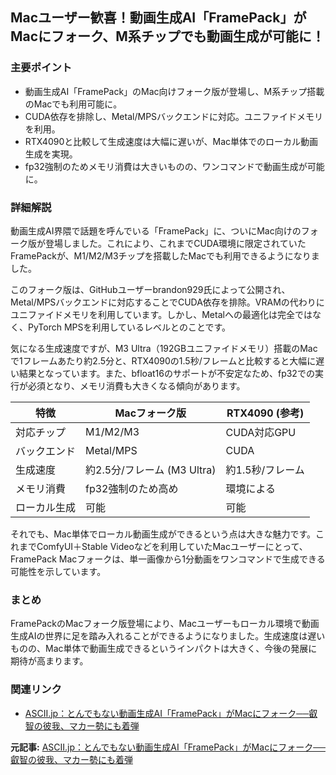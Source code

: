 ## Macユーザー歓喜！動画生成AI「FramePack」がMacにフォーク、M系チップでも動画生成が可能に！

### 主要ポイント

* 動画生成AI「FramePack」のMac向けフォーク版が登場し、M系チップ搭載のMacでも利用可能に。
* CUDA依存を排除し、Metal/MPSバックエンドに対応。ユニファイドメモリを利用。
* RTX4090と比較して生成速度は大幅に遅いが、Mac単体でのローカル動画生成を実現。
* fp32強制のためメモリ消費は大きいものの、ワンコマンドで動画生成が可能に。

### 詳細解説

動画生成AI界隈で話題を呼んでいる「FramePack」に、ついにMac向けのフォーク版が登場しました。これにより、これまでCUDA環境に限定されていたFramePackが、M1/M2/M3チップを搭載したMacでも利用できるようになりました。

このフォーク版は、GitHubユーザーbrandon929氏によって公開され、Metal/MPSバックエンドに対応することでCUDA依存を排除。VRAMの代わりにユニファイドメモリを利用しています。しかし、Metalへの最適化は完全ではなく、PyTorch MPSを利用しているレベルとのことです。

気になる生成速度ですが、M3 Ultra（192GBユニファイドメモリ）搭載のMacで1フレームあたり約2.5分と、RTX4090の1.5秒/フレームと比較すると大幅に遅い結果となっています。また、bfloat16のサポートが不安定なため、fp32での実行が必須となり、メモリ消費も大きくなる傾向があります。

| 特徴 | Macフォーク版 | RTX4090 (参考) |
| ------------- | ------------------------------------------ | ---------------------------------- |
| 対応チップ | M1/M2/M3 | CUDA対応GPU |
| バックエンド | Metal/MPS | CUDA |
| 生成速度 | 約2.5分/フレーム (M3 Ultra) | 約1.5秒/フレーム |
| メモリ消費 | fp32強制のため高め | 環境による |
| ローカル生成 | 可能 | 可能 |

それでも、Mac単体でローカル動画生成ができるという点は大きな魅力です。これまでComfyUI＋Stable Videoなどを利用していたMacユーザーにとって、FramePack Macフォークは、単一画像から1分動画をワンコマンドで生成できる可能性を示しています。

### まとめ

FramePackのMacフォーク版登場により、Macユーザーもローカル環境で動画生成AIの世界に足を踏み入れることができるようになりました。生成速度は遅いものの、Mac単体で動画生成できるというインパクトは大きく、今後の発展に期待が高まります。

### 関連リンク

* [ASCII.jp：とんでもない動画生成AI「FramePack」がMacにフォーク──叡智の彼我、マカー勢にも着弾](https://ascii.jp/elem/000/004/199/4199134/)


**元記事:** [ASCII.jp：とんでもない動画生成AI「FramePack」がMacにフォーク──叡智の彼我、マカー勢にも着弾](https://ascii.jp/elem/000/004/266/4266329/)